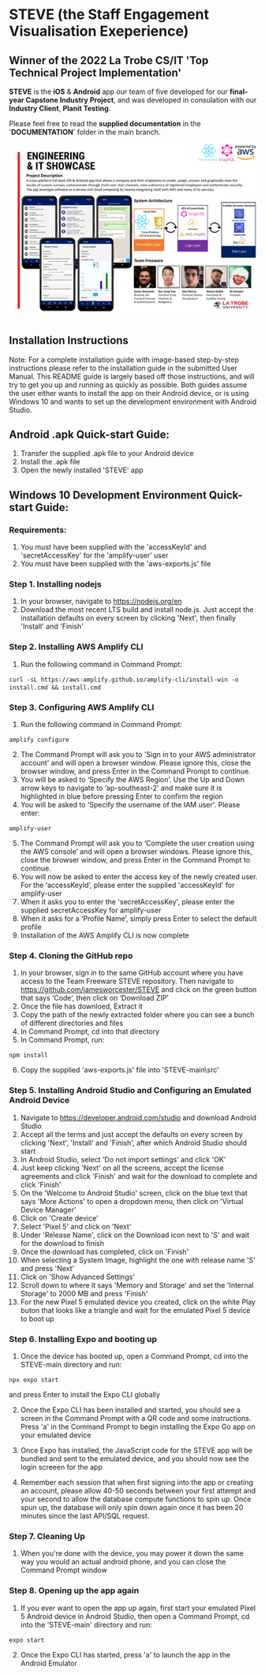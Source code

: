# STEVE (the Staff Engagement Visualisation Exeperience)
## Winner of the 2022 La Trobe CS/IT 'Top Technical Project Implementation'

**STEVE** is the **iOS** & **Android** app our team of five developed for our **final-year Capstone Industry Project**, and was developed in consulation with our **Industry Client**, **Planit Testing**.

Please feel free to read the **supplied documentation** in the '**DOCUMENTATION**' folder in the main branch.

![Employee data](/DOCUMENTATION/EngineeringITstudentposter.PNG?raw=true "Employee Data title")

## Installation Instructions
Note: For a complete installation guide with image-based step-by-step instructions please refer to the installation guide in the submitted User Manual. This README guide is largely based off those instructions, and will try to get you up and running as quickly as possible. Both guides assume the user either wants to install the app on their Android device, or is using Windows 10 and wants to set up the development environment with Android Studio.

## Android .apk Quick-start Guide:
1. Transfer the supplied .apk file to your Android device
2. Install the .apk file
3. Open the newly installed 'STEVE' app

## Windows 10 Development Environment Quick-start Guide:
### Requirements:
1. You must have been supplied with the 'accessKeyId' and 'secretAccessKey' for the 'amplify-user' user
2. You must have been supplied with the 'aws-exports.js' file


### Step 1. Installing nodejs
1. In your browser, navigate to https://nodejs.org/en
2. Download the most recent LTS build and install node.js. Just accept the installation defaults on every screen by clicking 'Next', then finally 'Install' and 'Finish'

### Step 2. Installing AWS Amplify CLI
1. Run the following command in Command Prompt:
```
curl -sL https://aws-amplify.github.io/amplify-cli/install-win -o install.cmd && install.cmd
```

### Step 3. Configuring AWS Amplify CLI
1. Run the following command in Command Prompt:
```
amplify configure
```
2. The Command Prompt will ask you to 'Sign in to your AWS administrator account' and will open a browser window. Please ignore this, close the browser window, and press Enter in the Command Prompt to continue.
3. You will be asked to ‘Specify the AWS Region’. Use the Up and Down arrow keys to navigate to ‘ap-southeast-2' and make sure it is highlighted in blue before pressing Enter to confirm the region
4. You will be asked to ‘Specify the username of the IAM user'. Please enter:
```
amplify-user
```
5. The Command Prompt will ask you to ‘Complete the user creation using the AWS console’ and will open a browser windows. Please ignore this, close the browser window, and press Enter in the Command Prompt to continue.
6. You will now be asked to enter the access key of the newly created user. For the ‘accessKeyId’, please enter the supplied 'accessKeyId' for amplify-user
7. When it asks you to enter the 'secretAccessKey', please enter the supplied secretAccessKey for amplify-user
8. When it asks for a ‘Profile Name’, simply press Enter to select the default profile
9. Installation of the AWS Amplify CLI is now complete

### Step 4. Cloning the GitHub repo
1. In your browser, sign in to the same GitHub account where you have access to the Team Freeware STEVE repository. Then navigate to https://github.com/jamesworcester/STEVE and click on the green button that says ‘Code’, then click on ‘Download ZIP’
2. Once the file has downloed, Extract it
3. Copy the path of the newly extracted folder where you can see a bunch of different directories and files
4. In Command Prompt, cd into that directory
5. In Command Prompt, run:
```
npm install
```
6. Copy the supplied 'aws-exports.js' file into 'STEVE-main\src'

### Step 5. Installing Android Studio and Configuring an Emulated Android Device
1. Navigate to https://developer.android.com/studio and download Android Studio
2. Accept all the terms and just accept the defaults on every screen by clicking 'Next', 'Install' and 'Finish', after which Android Studio should start
3. In Android Studio, select 'Do not import settings' and click 'OK'
4. Just keep clicking 'Next' on all the screens, accept the license agreements and click 'Finish' and wait for the download to complete and click 'Finish'
5. On the 'Welcome to Android Studio' screen, click on the blue text that says 'More Actions' to open a dropdown menu, then click on 'Virtual Device Manager'
6. Click on 'Create device'
7. Select 'Pixel 5' and click on 'Next'
8. Under 'Release Name', click on the Download icon next to 'S' and wait for the download to finish
9. Once the download has completed, click on 'Finish'
10. When selecting a System Image, highlight the one with release name 'S' and press 'Next'
11. Click on 'Show Advanced Settings'
12. Scroll down to where it says 'Memory and Storage' and set the 'Internal Storage' to 2000 MB and press 'Finish'
13. For the new Pixel 5 emulated device you created, click on the white Play buton that looks like a triangle and wait for the emulated Pixel 5 device to boot up

### Step 6. Installing Expo and booting up
1. Once the device has booted up, open a Command Prompt, cd into the STEVE-main directory and run:
```
npx expo start
```
and press Enter to install the Expo CLI globally

2. Once the Expo CLI has been installed and started, you should see a screen in the Command Prompt with a QR code and some instructions. Press 'a' in the Command Prompt to begin installing the Expo Go app on your emulated device

3. Once Expo has installed, the JavaScript code for the STEVE app will be bundled and sent to the emulated device, and you should now see the login screeen for the app

4. Remember each session that when first signing into the app or creating an account, please allow 40-50 seconds between your first attempt and your second to allow the database compute functions to spin up. Once spun up, the database will only spin down again once it has been 20 minutes since the last API/SQL request.

### Step 7. Cleaning Up
1. When you're done with the device, you may power it down the same way you would an actual android phone, and you can close the Command Prompt window

### Step 8. Opening up the app again
1. If you ever want to open the app up again, first start your emulated Pixel 5 Android device in Android Studio, then open a Command Prompt, cd into the 'STEVE-main' directory and run:
```
expo start
```
2. Once the Expo CLI has started, press 'a' to launch the app in the Android Emulator

